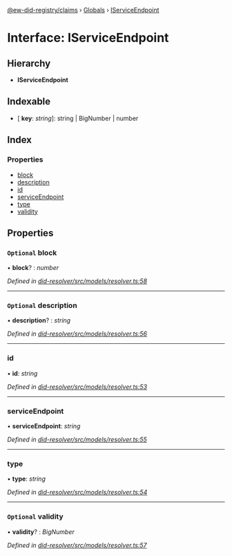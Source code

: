 [@ew-did-registry/claims](../README.md) › [Globals](../globals.md) › [IServiceEndpoint](iserviceendpoint.md)

# Interface: IServiceEndpoint

## Hierarchy

* **IServiceEndpoint**

## Indexable

* \[ **key**: *string*\]: string | BigNumber | number

## Index

### Properties

* [block](iserviceendpoint.md#optional-block)
* [description](iserviceendpoint.md#optional-description)
* [id](iserviceendpoint.md#id)
* [serviceEndpoint](iserviceendpoint.md#serviceendpoint)
* [type](iserviceendpoint.md#type)
* [validity](iserviceendpoint.md#optional-validity)

## Properties

### `Optional` block

• **block**? : *number*

*Defined in [did-resolver/src/models/resolver.ts:58](https://github.com/energywebfoundation/ew-did-registry/blob/b1d68b0/packages/did-resolver/src/models/resolver.ts#L58)*

___

### `Optional` description

• **description**? : *string*

*Defined in [did-resolver/src/models/resolver.ts:56](https://github.com/energywebfoundation/ew-did-registry/blob/b1d68b0/packages/did-resolver/src/models/resolver.ts#L56)*

___

###  id

• **id**: *string*

*Defined in [did-resolver/src/models/resolver.ts:53](https://github.com/energywebfoundation/ew-did-registry/blob/b1d68b0/packages/did-resolver/src/models/resolver.ts#L53)*

___

###  serviceEndpoint

• **serviceEndpoint**: *string*

*Defined in [did-resolver/src/models/resolver.ts:55](https://github.com/energywebfoundation/ew-did-registry/blob/b1d68b0/packages/did-resolver/src/models/resolver.ts#L55)*

___

###  type

• **type**: *string*

*Defined in [did-resolver/src/models/resolver.ts:54](https://github.com/energywebfoundation/ew-did-registry/blob/b1d68b0/packages/did-resolver/src/models/resolver.ts#L54)*

___

### `Optional` validity

• **validity**? : *BigNumber*

*Defined in [did-resolver/src/models/resolver.ts:57](https://github.com/energywebfoundation/ew-did-registry/blob/b1d68b0/packages/did-resolver/src/models/resolver.ts#L57)*
